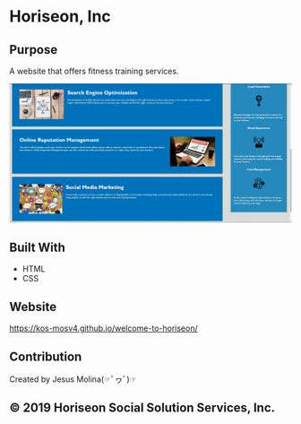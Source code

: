 # Horiseon, Inc

## Purpose
A website that offers fitness training services.

![Screenshot of Webpage](/assets/images/screenshot.jpg?raw=true 'Screenshot of Webpage')

## Built With
* HTML
* CSS

## Website
https://kos-mosv4.github.io/welcome-to-horiseon/

## Contribution
Created by Jesus Molina(☞ﾟヮﾟ)☞

## © 2019 Horiseon Social Solution Services, Inc.

